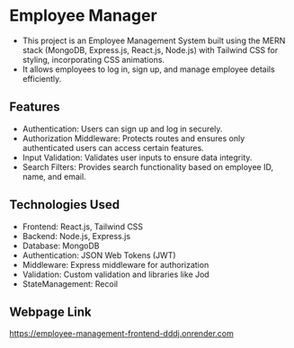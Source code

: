 
# Employee Manager
* This project is an Employee Management System built using the MERN stack (MongoDB, Express.js, React.js, Node.js) with Tailwind CSS for styling, incorporating CSS animations. 
* It allows employees to log in, sign up, and manage employee details efficiently.

## Features
* Authentication: Users can sign up and log in securely.
* Authorization Middleware: Protects routes and ensures only authenticated users can access certain features.
* Input Validation: Validates user inputs to ensure data integrity.
* Search Filters: Provides search functionality based on employee ID, name, and email.

## Technologies Used
* Frontend: React.js, Tailwind CSS
* Backend: Node.js, Express.js
* Database: MongoDB 
* Authentication: JSON Web Tokens (JWT)
* Middleware: Express middleware for authorization
* Validation: Custom validation and libraries like Jod
* StateManagement: Recoil

## Webpage Link 
https://employee-management-frontend-dddj.onrender.com








